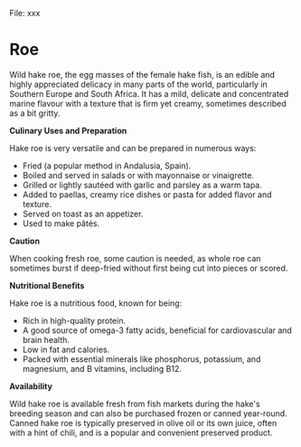 File: xxx

# Roe #

Wild hake roe, the egg masses of the female hake fish, is an edible and highly appreciated delicacy in many parts of the world, particularly in Southern Europe and South Africa. It has a mild, delicate and concentrated marine flavour with a texture that is firm yet creamy, sometimes described as a bit gritty. 

**Culinary Uses and Preparation**

Hake roe is very versatile and can be prepared in numerous ways: 
* Fried (a popular method in Andalusia, Spain).
* Boiled and served in salads or with mayonnaise or vinaigrette.
* Grilled or lightly sautéed with garlic and parsley as a warm tapa.
* Added to paellas, creamy rice dishes or pasta for added flavor and texture.
* Served on toast as an appetizer.
* Used to make pâtés.

**Caution**

When cooking fresh roe, some caution is needed, as whole roe can sometimes burst if deep-fried without first being cut into pieces or scored. 

**Nutritional Benefits**

Hake roe is a nutritious food, known for being: 
* Rich in high-quality protein.
* A good source of omega-3 fatty acids, beneficial for cardiovascular and brain health.
* Low in fat and calories.
* Packed with essential minerals like phosphorus, potassium, and magnesium, and B vitamins, including B12.

**Availability**

Wild hake roe is available fresh from fish markets during the hake's breeding season and can also be purchased frozen or canned year-round. Canned hake roe is typically preserved in olive oil or its own juice, often with a hint of chili, and is a popular and convenient preserved product.
